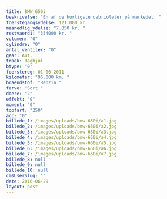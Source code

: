 ```yaml
---
title: BMW 650i
beskrivelse: "En af de hurtigste cabrioleter på markedet. "
foerstegangsydelse: 121.000 kr.
maanedlig_ydelse: "7.850 kr. "
restvaerdi: "354000 kr. "
volumen: "0"
cylindre: "0"
antal_ventiler: "0"
gear: Aut.
traek: Baghjul
btype: "0"
foerstereg: 01-06-2011
kilometer: "95.000 km. "
braendstof: "Benzin "
farve: "Sort "
doere: "2"
effekt: "0"
moment: "0"
topfart: "250"
acc: "0"
billede_1: /images/uploads/bmw-650i/a1.jpg
billede_2: /images/uploads/bmw-650i/a2.jpg
billede_3: /images/uploads/bmw-650i/a3.jpg
billede_4: /images/uploads/bmw-650i/a4.jpg
billede_5: /images/uploads/bmw-650i/a5.jpg
billede_6: /images/uploads/bmw-650i/a6.jpg
billede_7: /images/uploads/bmw-650i/a7.jpg
billede_8: null
billede_9: null
billede_10: null
cmsUserSlug: ""
date: 2016-06-29 
layout: post
---
```


